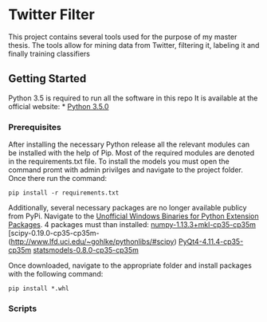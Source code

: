 # Twitter Filter

This project contains several tools used for the purpose of my master thesis. The tools allow for mining data from Twitter, filtering it, labeling it and finally training classifiers

## Getting Started

Python 3.5 is required to run all the software in this repo
It is available at the official website: * [Python 3.5.0](https://www.python.org/downloads/release/python-350/) 
### Prerequisites
After installing the necessary Python release all the relevant modules can be installed with the help of Pip. Most of the required modules are denoted in the requirements.txt file. To install the models
you must open the command promt with admin privilges and navigate to the project folder. Once there run the command:


```
pip install -r requirements.txt
```

Additionally, several necessary packages are no longer available publicy from PyPi. Navigate to the [Unofficial Windows Binaries for Python Extension Packages](http://www.lfd.uci.edu/~gohlke/pythonlibs/).
4 packages must than installed:
[numpy-1.13.3+mkl-cp35-cp35m](http://www.lfd.uci.edu/~gohlke/pythonlibs/#numpy)
[scipy-0.19.0-cp35-cp35m-(http://www.lfd.uci.edu/~gohlke/pythonlibs/#scipy)
[PyQt4-4.11.4-cp35-cp35m](http://www.lfd.uci.edu/~gohlke/pythonlibs/#pyqt4)
[statsmodels-0.8.0-cp35-cp35m](http://www.lfd.uci.edu/~gohlke/pythonlibs/#statsmodels)

Once downloaded, navigate to the appropriate folder and install packages with the following command:
```
pip install *.whl
```

### Scripts
